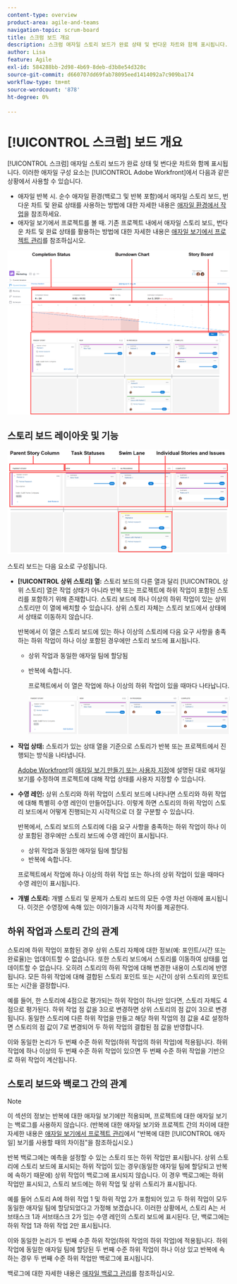 ```yaml
---
content-type: overview
product-area: agile-and-teams
navigation-topic: scrum-board
title: 스크럼 보드 개요
description: 스크럼 애자일 스토리 보드가 완료 상태 및 번다운 차트와 함께 표시됩니다.
author: Lisa
feature: Agile
exl-id: 584288bb-2d98-4b69-8deb-d3b8e54d328c
source-git-commit: d660707dd69fab78095eed1414092a7c909ba174
workflow-type: tm+mt
source-wordcount: '878'
ht-degree: 0%

---
```


# [!UICONTROL 스크럼] 보드 개요

[!UICONTROL 스크럼] 애자일 스토리 보드가 완료 상태 및 번다운 차트와 함께 표시됩니다. 이러한 애자일 구성 요소는 [!UICONTROL Adobe Workfront]에서 다음과 같은 상황에서 사용할 수 있습니다.

* 애자일 반복 시. 순수 애자일 환경(백로그 및 반복 포함)에서 애자일 스토리 보드, 번다운 차트 및 완료 상태를 사용하는 방법에 대한 자세한 내용은 [애자일 환경에서 작업](../../../agile/work-in-an-agile-environment/work-in-an-agile-environment.md)을 참조하세요.
* 애자일 보기에서 프로젝트를 볼 때. 기존 프로젝트 내에서 애자일 스토리 보드, 번다운 차트 및 완료 상태를 활용하는 방법에 대한 자세한 내용은 [애자일 보기에서 프로젝트 관리](../../../manage-work/projects/manage-projects/manage-projects-in-agile-view.md)를 참조하십시오.

![애자일 반복](assets/agile-iteration-with-callouts.png)

## 스토리 보드 레이아웃 및 기능

![애자일 스토리 보드](assets/agile-storyboard-callouts.png)

스토리 보드는 다음 요소로 구성됩니다.

* **[!UICONTROL 상위 스토리] 열:** 스토리 보드의 다른 열과 달리 [!UICONTROL 상위 스토리] 열은 작업 상태가 아니라 반복 또는 프로젝트에 하위 작업이 포함된 스토리를 포함하기 위해 존재합니다. 스토리 보드에 하나 이상의 하위 작업이 있는 상위 스토리만 이 열에 배치할 수 있습니다. 상위 스토리 자체는 스토리 보드에서 상태에서 상태로 이동하지 않습니다.

  반복에서 이 열은 스토리 보드에 있는 하나 이상의 스토리에 다음 요구 사항을 충족하는 하위 작업이 하나 이상 포함된 경우에만 스토리 보드에 표시됩니다.

   * 상위 작업과 동일한 애자일 팀에 할당됨
   * 반복에 속합니다.

     프로젝트에서 이 열은 작업에 하나 이상의 하위 작업이 있을 때마다 나타납니다.

     ![상위 스토리 열](assets/agile-parentstory-swimlane.png)

* **작업 상태:** 스토리가 있는 상태 열을 기준으로 스토리가 반복 또는 프로젝트에서 진행되는 방식을 나타냅니다.

  [Adobe Workfront](../../../reports-and-dashboards/reports/reporting-elements/views-overview.md)의 [애자일 보기 만들기 또는 사용자 지정](../../../reports-and-dashboards/reports/reporting-elements/views-overview.md#customizing-an-agile-view)에 설명된 대로 애자일 보기를 수정하여 프로젝트에 대해 작업 상태를 사용자 지정할 수 있습니다.

* **수영 레인:** 상위 스토리와 하위 작업이 스토리 보드에 나타나면 스토리와 하위 작업에 대해 특별히 수영 레인이 만들어집니다. 이렇게 하면 스토리의 하위 작업이 스토리 보드에서 어떻게 진행되는지 시각적으로 더 잘 구분할 수 있습니다.

  반복에서, 스토리 보드의 스토리에 다음 요구 사항을 충족하는 하위 작업이 하나 이상 포함된 경우에만 스토리 보드에 수영 레인이 표시됩니다.

   * 상위 작업과 동일한 애자일 팀에 할당됨
   * 반복에 속합니다.

  프로젝트에서 작업에 하나 이상의 하위 작업 또는 하나의 상위 작업이 있을 때마다 수영 레인이 표시됩니다.

* **개별 스토리:** 개별 스토리 및 문제가 스토리 보드의 모든 수영 차선 아래에 표시됩니다. 이것은 수영장에 속해 있는 이야기들과 시각적 차이를 제공한다.

## 하위 작업과 스토리 간의 관계

스토리에 하위 작업이 포함된 경우 상위 스토리 자체에 대한 정보(예: 포인트/시간 또는 완료율)는 업데이트할 수 없습니다. 또한 스토리 보드에서 스토리를 이동하여 상태를 업데이트할 수 없습니다. 오히려 스토리의 하위 작업에 대해 변경한 내용이 스토리에 반영됩니다. 모든 하위 작업에 대해 결합된 스토리 포인트 또는 시간이 상위 스토리의 포인트 또는 시간을 결정합니다.

예를 들어, 한 스토리에 4점으로 평가되는 하위 작업이 하나만 있다면, 스토리 자체도 4점으로 평가된다. 하위 작업 점 값을 3으로 변경하면 상위 스토리의 점 값이 3으로 변경됩니다. 동일한 스토리에 다른 하위 작업을 만들고 해당 하위 작업의 점 값을 4로 설정하면 스토리의 점 값이 7로 변경되어 두 하위 작업의 결합된 점 값을 반영합니다.

이와 동일한 논리가 두 번째 수준 하위 작업(하위 작업의 하위 작업)에 적용됩니다. 하위 작업에 하나 이상의 두 번째 수준 하위 작업이 있으면 두 번째 수준 하위 작업을 기반으로 하위 작업이 계산됩니다.

## 스토리 보드와 백로그 간의 관계

>[!NOTE]
>
>이 섹션의 정보는 반복에 대한 애자일 보기에만 적용되며, 프로젝트에 대한 애자일 보기는 백로그를 사용하지 않습니다. (반복에 대한 애자일 보기와 프로젝트 간의 차이에 대한 자세한 내용은 [애자일 보기에서 프로젝트 관리](../../../manage-work/projects/manage-projects/manage-projects-in-agile-view.md)에서 &quot;반복에 대한 [!UICONTROL 애자일] 보기를 사용할 때의 차이점&quot;을 참조하십시오.)

반복 백로그에는 예측을 설정할 수 있는 스토리 또는 하위 작업만 표시됩니다. 상위 스토리에 스토리 보드에 표시되는 하위 작업이 있는 경우(동일한 애자일 팀에 할당되고 반복에 속하기 때문에) 상위 작업이 백로그에 표시되지 않습니다. 이 경우 백로그에는 하위 작업만 표시되고, 스토리 보드에는 하위 작업 및 상위 스토리가 표시됩니다.

예를 들어 스토리 A에 하위 작업 1 및 하위 작업 2가 포함되어 있고 두 하위 작업이 모두 동일한 애자일 팀에 할당되었다고 가정해 보겠습니다. 이러한 상황에서, 스토리 A는 서브태스크 1과 서브태스크 2가 있는 수영 레인의 스토리 보드에 표시된다. 단, 백로그에는 하위 작업 1과 하위 작업 2만 표시됩니다.

이와 동일한 논리가 두 번째 수준 하위 작업(하위 작업의 하위 작업)에 적용됩니다. 하위 작업에 동일한 애자일 팀에 할당된 두 번째 수준 하위 작업이 하나 이상 있고 반복에 속하는 경우 두 번째 수준 하위 작업만 백로그에 표시됩니다.

백로그에 대한 자세한 내용은 [애자일 백로그 관리](../../../agile/work-in-an-agile-environment/manage-the-agile-backlog.md)를 참조하십시오.
